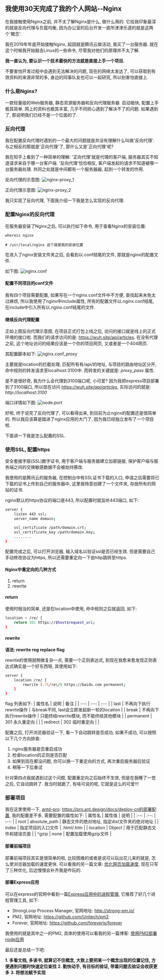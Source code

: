 ## 我使用30天完成了我的个人网站--Nginx

在我接触使用Nginx之前, 并不太了解Nginx是什么, 做什么用的. 它给我印象最深的就是反向代理与负载均衡, 因为办公室的后台开发一直所津津乐道的就是这两个'概念'.

我在2019年年底开始接触Nginx, 起因就是腾讯云做活动, 我买了一台服务器. 就在这个时候我开始敲击Linux的一些命令, 尽管我对他们的原理并不太了解.

**我一直认为, 要认识一个技术最快的方法就是直接上手一个项目.**

不要害怕开发过程中会遇到无法解决的问题, 现在的网络太发达了, 可以获取到有效资料的来源非常的多, 身边的同事队友也可以一起研究, 所以别害怕直接上.

### 什么是Nginx?
一款轻量级的Web服务器, 静态资源服务器和反向代理服务器. 启动极快, 配置上手极其简单. 网上的资料也极其丰富, 几乎不同担心遇到了解决不了的问题. 如果遇到了, 那说明我们已经不是一个位面的了.

### 反向代理
我在配置反向代理时遇到的一个最大的问题就是并没有理解什么叫做'反向代理'. 与之相反的那就是'正向代理'了, 那什么又是'正向代理'呢? 

我在知乎上看到了一种简单的理解: '正向代理'就是代理的客户端, 服务器其实不知道请求来自于哪一台客户端. '反向代理'恰恰相反, 客户端发起的请求不知道被哪一台服务器处理. 共同之处就是中间都有一个服务器器, 起到一个转发的作用.

反向代理的示意图: 
![nginx-proxy_1]

正向代理示意图:
![nginx-proxy_2]

我只实现了反向代理, 下面我介绍一下我是怎么实现的反向代理.

### 配置Nginx的反向代理
在服务器安装了Nginx之后, 可以执行如下命令, 用于查看Nginx的安装位置: 
```base
whereis nginx

# /usr/local/nginx 这个就是我的安装位置
```
在进入了nginx安装文件夹之后, 会看到以.conf结尾的文件, 那就是nginx的配置文件.

如下图: 
![nginx.conf]

#### 配置不同项目的conf文件
我有四个项目需要配置, 如果写在一个nginx.conf文件中不方便, 查找起来未免太过麻烦, 所以我使用了nginx中include属性, 所有的配置文件以.nginx.conf结尾, 在include中引入所有以.nginx.conf结尾的文件.

#### 继续反向代理配置
正如上图反向代理示意图, 在项目正式打包上线之后, 访问的接口就是线上的正式环境的接口啦. 而我们的请求访问的是: https://wuh.site/api/articles. 在没有代理之前, 这个地址访问的结果应该是一个你的项目网页, 又或者是一个404网页.

其配置脚本如下: 
![nginx.conf_proxy]

主要就是location的拦截处理, 匹配所有有/api/的地址, 与项目的路由地址区分开, 命中规则的转发请求至localhost:3100中. 而转发的关键就是: *proxy_pass* 属性. 

是不是很好奇, 我为什么会代理到3100端口呢, 小可爱? 因为我把express项目部署到了3100端口, 所以现在访问 *https://wuh.site/api/articles*, 实际访问的就是: *http://localhost:3100*

端口详情如下图:
![node.port]

好啦, 终于说完了反向代理了, 可以看得出来, 到目前为止nginx的配置还是很简单的. 所以我应该算是踏进了nginx应用的大门了, 因为我已经独立发布了一个项目啦.

下面讲一下我是怎么配置的SSL.

### 使用SSL, 配置https

安全套接字层(SSL)数字证书, 用于客户端与服务器建立加密链接, 保护客户端与服务端之间的交换敏感数据不会被劫持篡改. 

我使用的是腾讯云的服务器, 在控制台中有SSL证书下载的入口, 申请之后需要将已下载的证书上传到自己的服务器中, 这里我特意创建了一个文件夹, 存放所有的网站的证书. 

nginx默认的https协议的端口是443, 所以配置时就监听443端口, 如下: 
```bash
server {
    listen 443 ssl;
    server_name domain;

    ssl_certificate /path/domain.crt;
    ssl_certificate_key /path/domain.key;
    ........
}
```
配置完成之后, 可以打开浏览器, 输入域名以验证ssl是否已经生效. 但是需要自己手动修改协议为https, 所以还需要重定向一下由http跳转至https.

#### Nginx中重定向的几种方式

1. return
2. rewrite

#### return

使用时相当的简单, 还是在location中使用, 命中规则之后就返回, 如下: 
```bash
location ~ /re/ {
    return 301 https://$host$request_uri;
}
```

#### rewrite

**语法: rewrite reg replace flag**

rewrite的使用就稍微复杂一点, 需要一个正则表达式, 到现在我愈来愈发现正则表达式确实是一个好东西呀, 其使用如下: 
```bash
server {
    location /re/ {
        rewrite (.?\/re\/) https://baidu.com permanent;
    }
}
```

flag 列表如下: 
| 属性名 |  说明 | 备注 |
| :--:  | :--: | :--: |
| last  |  不再向下执行rewrite操作    | 与break不同, last会立即发起新一轮的location      |
| break | 不再向下执行rewrite操作 | 只能终结rewrite模块, 而不能终结其他模块 |
| permanent | 301 永久重定向 | |
| redirect | 302 临时重定向 | |

配置之后, 打开浏览器验证一下, 看一下自动跳转是否成功, 如果不成功, 可以按照以下几个方向排查: 
1. nginx服务器是否重启成功
2. 检查location的正则是否匹配
3. 如果到现在都没问题, 你可以换一下重定向的方式, 再次重启服务器后验证
4. 稍等一下后重试

针对第四点我就遇到过这个问题, 配置重定向之后始终不生效, 但是在我睡了一觉之后, 它自动跳转了. 我当时就跪了, 有啥可说的呢, 它就是这么的可爱!!!


### 部署项目

我在这里使用一下, [antd-pro]: https://pro.ant.design/docs/deploy-cn的部署配置, 我的配置差不多, 需要配置的属性如下: 
| 属性名 | 属性值 | 说明 |
| :--: | :--: | :--: |
| root | absolute_path | 静态文件的绝对地址, 指定dist文件夹的绝对地址 |
| index | 指定项目的入口文件 | .html/.htm |
| location | Object | 用于匹配静态文件和错误页面 |
| ^gzip | none | 配置加载使用gzip文件 |

#### 部署前端项目

部署前端项目其实是很简单的啦, 比较困难的或者是说可以玩出花儿来的就是, 怎么使浏览器加载的速度更快. 可以看我的另一篇文章: [优化网页加载速度], 现在只写了三种优化, 后边慢慢会补齐我是咋玩的.

#### 部署Express应用

可以在express的官网中看到一篇[Express应用中的进程管理], 它推荐了好几个进程管理工具, 如下:

+ StrongLoop Process Manager, 官网地址: http://strong-pm.io/
+ PM2, 官网地址: https://github.com/Unitech/pm2
+ Forever, 官网地址: https://github.com/foreverjs/forever

我使用的就是其中之一的PM2, 具体的使用可以看我的另一篇博客: [使用PM2部署node应用]

最后还是总结一下吧:

**1. 多看文档, 多读书, 就算记不住概念, 大致上要把某一个概念出现的位置记住, 方便遇到问题时快速定位查找**
**2. 勤快动手, 有目标的验证, 带着问题去验证会收获更多**
**3. 将想法赋予实现**



[nginx-proxy_1]: https://src.wuh.site/img/20041101.png
[nginx-proxy_2]: https://src.wuh.site/img/20041102.png
[nginx.conf]: https://src.wuh.site/img/20041103.png
[nginx.conf_proxy]: https://src.wuh.site/img/20041104.png
[node.port]: https://src.wuh.site/img/20041105.png
[antd-pro]: https://pro.ant.design/docs/deploy-cn
[优化网页加载速度]: https://www.wuh.site/b/func/5e8557be08cd3a01bc20b159
[Express应用中的进程管理]: http://expressjs.com/zh-cn/advanced/pm.html#pm2
[使用PM2部署node应用]: https://www.wuh.site/b/func/5e524b2459dc028de01f79a0